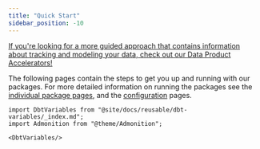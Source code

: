 ```yaml
---
title: "Quick Start"
sidebar_position: -10
---
```


<a href="https://snowplow.io/data-product-accelerators/">
  <Admonition icon="🚀" title="Unleash the power of your behavioral data" type="tip">
    If you're looking for a more guided approach that contains information about tracking and modeling your data, check out our Data Product Accelerators!
  </Admonition>
</a>

The following pages contain the steps to get you up and running with our packages. For more detailed information on running the packages see the [individual package pages](/docs/modeling-your-data/modeling-your-data-with-dbt/dbt-models/index.md), and the [configuration](/docs/modeling-your-data/modeling-your-data-with-dbt/dbt-configuration/index.md) pages.


```mdx-code-block
import DbtVariables from "@site/docs/reusable/dbt-variables/_index.md";
import Admonition from "@theme/Admonition";

<DbtVariables/>
```
